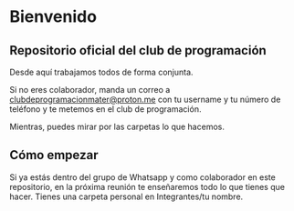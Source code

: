 # Bienvenido
## Repositorio oficial del club de programación
Desde aquí trabajamos todos de forma conjunta.

Si no eres colaborador, manda un correo a clubdeprogramacionmater@proton.me con tu username y tu número de teléfono y te metemos en el club de programación.

Mientras, puedes mirar por las carpetas lo que hacemos.

## Cómo empezar
Si ya estás dentro del grupo de Whatsapp y como colaborador en este repositorio, en la próxima reunión te enseñaremos todo lo que tienes que hacer. Tienes una carpeta personal en Integrantes/tu nombre.

